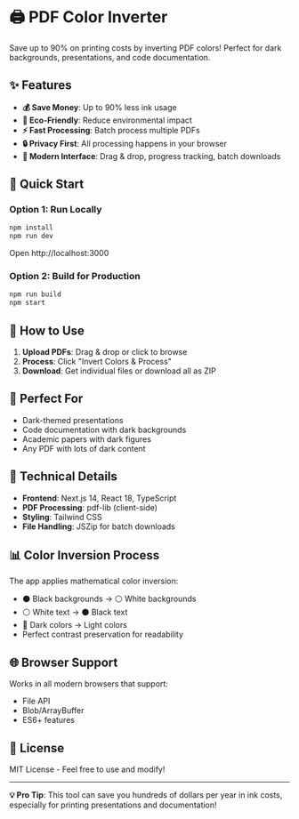 # 🖨️ PDF Color Inverter

Save up to 90% on printing costs by inverting PDF colors! Perfect for dark backgrounds, presentations, and code documentation.

## ✨ Features

- **💰 Save Money**: Up to 90% less ink usage
- **🌱 Eco-Friendly**: Reduce environmental impact  
- **⚡ Fast Processing**: Batch process multiple PDFs
- **🔒 Privacy First**: All processing happens in your browser
- **📱 Modern Interface**: Drag & drop, progress tracking, batch downloads

## 🚀 Quick Start

### Option 1: Run Locally
```bash
npm install
npm run dev
```
Open http://localhost:3000

### Option 2: Build for Production
```bash
npm run build
npm start
```

## 📖 How to Use

1. **Upload PDFs**: Drag & drop or click to browse
2. **Process**: Click "Invert Colors & Process" 
3. **Download**: Get individual files or download all as ZIP

## 🎯 Perfect For

- Dark-themed presentations
- Code documentation with dark backgrounds
- Academic papers with dark figures
- Any PDF with lots of dark content

## 🔧 Technical Details

- **Frontend**: Next.js 14, React 18, TypeScript
- **PDF Processing**: pdf-lib (client-side)
- **Styling**: Tailwind CSS
- **File Handling**: JSZip for batch downloads

## 📊 Color Inversion Process

The app applies mathematical color inversion:
- ⚫ Black backgrounds → ⚪ White backgrounds  
- ⚪ White text → ⚫ Black text
- 🎨 Dark colors → Light colors
- Perfect contrast preservation for readability

## 🌐 Browser Support

Works in all modern browsers that support:
- File API
- Blob/ArrayBuffer
- ES6+ features

## 📝 License

MIT License - Feel free to use and modify!

---

**💡 Pro Tip**: This tool can save you hundreds of dollars per year in ink costs, especially for printing presentations and documentation!